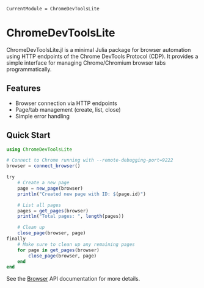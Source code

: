 ```@meta
CurrentModule = ChromeDevToolsLite
```

# ChromeDevToolsLite

ChromeDevToolsLite.jl is a minimal Julia package for browser automation using HTTP endpoints of the Chrome DevTools Protocol (CDP). It provides a simple interface for managing Chrome/Chromium browser tabs programmatically.

## Features

- Browser connection via HTTP endpoints
- Page/tab management (create, list, close)
- Simple error handling

## Quick Start

```julia
using ChromeDevToolsLite

# Connect to Chrome running with --remote-debugging-port=9222
browser = connect_browser()

try
    # Create a new page
    page = new_page(browser)
    println("Created new page with ID: $(page.id)")

    # List all pages
    pages = get_pages(browser)
    println("Total pages: ", length(pages))

    # Clean up
    close_page(browser, page)
finally
    # Make sure to clean up any remaining pages
    for page in get_pages(browser)
        close_page(browser, page)
    end
end
```

See the [Browser](@ref) API documentation for more details.

```@index
```
